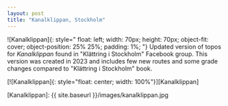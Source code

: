 ```yaml
---
layout: post
title: "Kanalklippan, Stockholm"
---
```


![Kanalklippan]{: style="
    float: left;
    width: 70px;
    height: 70px;
    object-fit: cover;
    object-position: 25% 25%;
    padding: 1%;
"} Updated version of topos for *Kanalklippan* found in "Klättring i Stockholm" Facebook group. This version was created in 2023 and includes few new routes and some grade changes compared to "Klättring i Stockholm" book.

[![Kanalklippan]{: style="float: center; width: 100%"}][Kanalklippan]

[Kanalklippan]: {{ site.baseurl }}/images/kanalklippan.jpg
